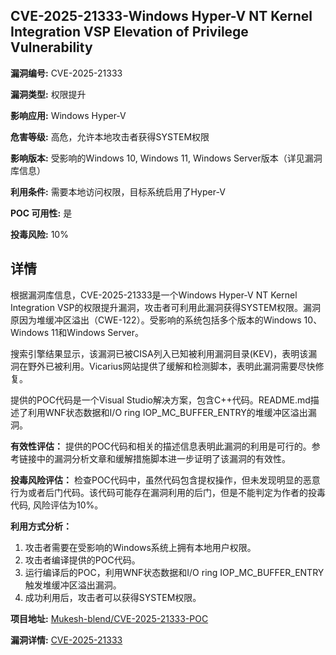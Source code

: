 ## CVE-2025-21333-Windows Hyper-V NT Kernel Integration VSP Elevation of Privilege Vulnerability

**漏洞编号:** CVE-2025-21333

**漏洞类型:** 权限提升

**影响应用:** Windows Hyper-V

**危害等级:** 高危，允许本地攻击者获得SYSTEM权限

**影响版本:** 受影响的Windows 10, Windows 11, Windows Server版本（详见漏洞库信息）

**利用条件:** 需要本地访问权限，目标系统启用了Hyper-V

**POC 可用性:** 是

**投毒风险:** 10%

## 详情

根据漏洞库信息，CVE-2025-21333是一个Windows Hyper-V NT Kernel Integration VSP的权限提升漏洞，攻击者可利用此漏洞获得SYSTEM权限。漏洞原因为堆缓冲区溢出（CWE-122）。受影响的系统包括多个版本的Windows 10、Windows 11和Windows Server。

搜索引擎结果显示，该漏洞已被CISA列入已知被利用漏洞目录(KEV)，表明该漏洞在野外已被利用。Vicarius网站提供了缓解和检测脚本，表明此漏洞需要尽快修复。

提供的POC代码是一个Visual Studio解决方案，包含C++代码。README.md描述了利用WNF状态数据和I/O ring IOP_MC_BUFFER_ENTRY的堆缓冲区溢出漏洞。

**有效性评估：** 提供的POC代码和相关的描述信息表明此漏洞的利用是可行的。参考链接中的漏洞分析文章和缓解措施脚本进一步证明了该漏洞的有效性。

**投毒风险评估：** 检查POC代码中，虽然代码包含提权操作，但未发现明显的恶意行为或者后门代码。该代码可能存在漏洞利用的后门，但是不能判定为作者的投毒代码, 风险评估为10%。

**利用方式分析：**

1.  攻击者需要在受影响的Windows系统上拥有本地用户权限。
2.  攻击者编译提供的POC代码。
3.  运行编译后的POC，利用WNF状态数据和I/O ring IOP_MC_BUFFER_ENTRY触发堆缓冲区溢出漏洞。
4.  成功利用后，攻击者可以获得SYSTEM权限。

**项目地址:** [Mukesh-blend/CVE-2025-21333-POC](https://github.com/Mukesh-blend/CVE-2025-21333-POC)

**漏洞详情:** [CVE-2025-21333](https://nvd.nist.gov/vuln/detail/CVE-2025-21333)